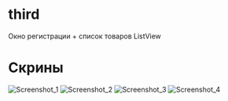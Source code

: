 # third

Окно регистрации + список товаров
ListView
# Скрины
![Screenshot_1](https://github.com/D3nov3l/Androide/assets/144843309/363d437d-4aa5-4b0c-8046-65a5c8c0016c)
![Screenshot_2](https://github.com/D3nov3l/Androide/assets/144843309/2cfac614-2bdb-4e33-94a4-ea05a903be53)
![Screenshot_3](https://github.com/D3nov3l/Androide/assets/144843309/824379d6-02d1-490d-818c-65da9a38296c)
![Screenshot_4](https://github.com/D3nov3l/Androide/assets/144843309/fea876e7-4623-4e87-8def-bb97f39f9f4a)
